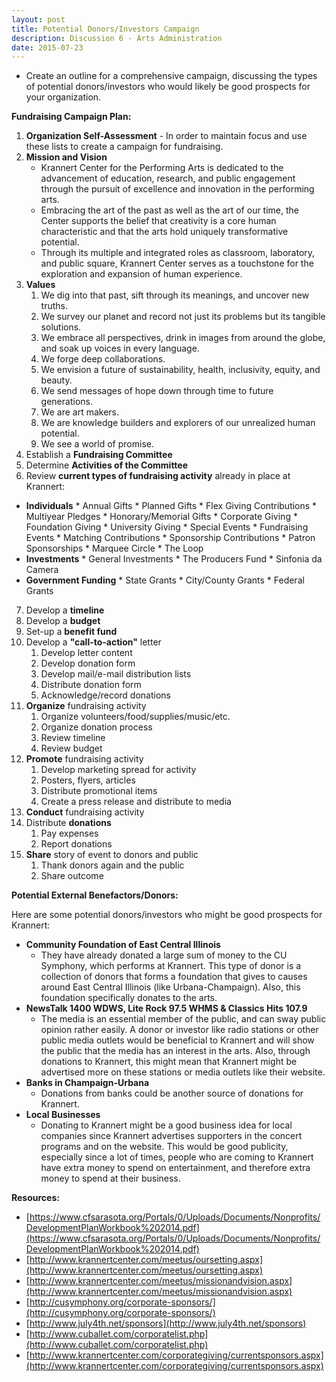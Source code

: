 ```yaml
---
layout: post
title: Potential Donors/Investors Campaign
description: Discussion 6 - Arts Administration
date: 2015-07-23
---
```


* Create an outline for a comprehensive campaign, discussing the types of potential donors/investors who would likely be good prospects for your organization.

<!--more-->

**Fundraising Campaign Plan:**

1.  **Organization Self-Assessment** - In order to maintain focus and use these lists to create a campaign for fundraising.
2.  **Mission and Vision**
    * Krannert Center for the Performing Arts is dedicated to the advancement of education, research, and public engagement through the pursuit of excellence and innovation in the performing arts.
    * Embracing the art of the past as well as the art of our time, the Center supports the belief that creativity is a core human characteristic and that the arts hold uniquely transformative potential.
    * Through its multiple and integrated roles as classroom, laboratory, and public square, Krannert Center serves as a touchstone for the exploration and expansion of human experience.
3.  **Values**
    1. We dig into that past, sift through its meanings, and uncover new truths.
    2. We survey our planet and record not just its problems but its tangible solutions.
    3. We embrace all perspectives, drink in images from around the globe, and soak up voices in every language.
    4. We forge deep collaborations.
    5. We envision a future of sustainability, health, inclusivity, equity, and beauty.
    6. We send messages of hope down through time to future generations.
    7. We are art makers.
    8. We are knowledge builders and explorers of our unrealized human potential.
    9. We see a world of promise.
4.  Establish a **Fundraising Committee**
5.  Determine **Activities of the Committee**
6.  Review **current types of fundraising activity** already in place at Krannert:
   * **Individuals**
         * Annual Gifts
         * Planned Gifts
         * Flex Giving Contributions
         * Multiyear Pledges
         * Honorary/Memorial Gifts
         * Corporate Giving
         * Foundation Giving
         * University Giving
         * Special Events
         * Fundraising Events
         * Matching Contributions
         * Sponsorship Contributions
         * Patron Sponsorships
         * Marquee Circle
         * The Loop
   * **Investments**
         * General Investments
         * The Producers Fund
         * Sinfonia da Camera
   * **Government Funding**
         * State Grants
         * City/County Grants
         * Federal Grants
7.  Develop a **timeline**
8.  Develop a **budget**
9.  Set-up a **benefit fund**
10.  Develop a **"call-to-action"** letter
      1. Develop letter content
      2. Develop donation form
      3. Develop mail/e-mail distribution lists
      4. Distribute donation form
      5. Acknowledge/record donations
11.  **Organize** fundraising activity
      1. Organize volunteers/food/supplies/music/etc.
      2. Organize donation process
      3. Review timeline
      4. Review budget
12.  **Promote** fundraising activity
      1. Develop marketing spread for activity
      2. Posters, flyers, articles
      3. Distribute promotional items
      4. Create a press release and distribute to media
13.  **Conduct** fundraising activity
14.  Distribute **donations**
      1. Pay expenses
      2. Report donations
15.  **Share** story of event to donors and public
      1. Thank donors again and the public
      2. Share outcome

**Potential External Benefactors/Donors:**

Here are some potential donors/investors who might be good prospects for Krannert:

* **Community Foundation of East Central Illinois**
   * They have already donated a large sum of money to the CU Symphony, which performs at Krannert. This type of donor is a collection of donors that forms a foundation that gives to causes around East Central Illinois (like Urbana-Champaign). Also, this foundation specifically donates to the arts.
* **NewsTalk 1400 WDWS, Lite Rock 97.5 WHMS & Classics Hits 107.9**
   * The media is an essential member of the public, and can sway public opinion rather easily. A donor or investor like radio stations or other public media outlets would be beneficial to Krannert and will show the public that the media has an interest in the arts. Also, through donations to Krannert, this might mean that Krannert might be advertised more on these stations or media outlets like their website.
* **Banks in Champaign-Urbana**
   * Donations from banks could be another source of donations for Krannert.
* **Local Businesses**
   * Donating to Krannert might be a good business idea for local companies since Krannert advertises supporters in the concert programs and on the website. This would be good publicity, especially since a lot of times, people who are coming to Krannert have extra money to spend on entertainment, and therefore extra money to spend at their business.

**Resources:**

*   [https://www.cfsarasota.org/Portals/0/Uploads/Documents/Nonprofits/DevelopmentPlanWorkbook%202014.pdf](https://www.cfsarasota.org/Portals/0/Uploads/Documents/Nonprofits/DevelopmentPlanWorkbook%202014.pdf)
*   [http://www.krannertcenter.com/meetus/oursetting.aspx](http://www.krannertcenter.com/meetus/oursetting.aspx)
*   [http://www.krannertcenter.com/meetus/missionandvision.aspx](http://www.krannertcenter.com/meetus/missionandvision.aspx)
*   [http://cusymphony.org/corporate-sponsors/](http://cusymphony.org/corporate-sponsors/)
*   [http://www.july4th.net/sponsors](http://www.july4th.net/sponsors)
*   [http://www.cuballet.com/corporatelist.php](http://www.cuballet.com/corporatelist.php)
*   [http://www.krannertcenter.com/corporategiving/currentsponsors.aspx](http://www.krannertcenter.com/corporategiving/currentsponsors.aspx)
